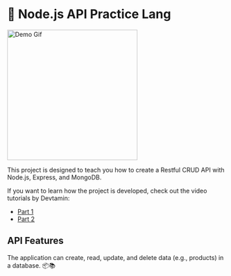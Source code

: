 # 🚀 Node.js API Practice Lang

<img src="https://giffiles.alphacoders.com/219/219526.gif" alt="Demo Gif" width="300">

This project is designed to teach you how to create a Restful CRUD API with Node.js, Express, and MongoDB.

If you want to learn how the project is developed, check out the video tutorials by Devtamin:
- [Part 1](https://www.youtube.com/watch?v=FPYlicctQMM&list=PLbKN8A2wssqUlVHRBeJIgIvkbyrX4kR0V)
- [Part 2](https://www.youtube.com/watch?v=9OfL9H6AmhQ&feature=youtu.be)


## API Features

The application can create, read, update, and delete data (e.g., products) in a database. 📦📚
